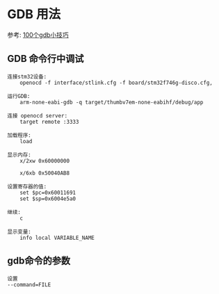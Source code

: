 # GDB 用法

参考: [100个gdb小技巧](https://wizardforcel.gitbooks.io/100-gdb-tips/content/part13.html)

## GDB 命令行中调试

    连接stm32设备:
        openocd -f interface/stlink.cfg -f board/stm32f746g-disco.cfg,

    运行GDB:
        arm-none-eabi-gdb -q target/thumbv7em-none-eabihf/debug/app

    连接 openocd server:
        target remote :3333

    加载程序:
        load

    显示内存:
        x/2xw 0x60000000

        x/6xb 0x50040AB8

    设置寄存器的值:
        set $pc=0x60011691
        set $sp=0x6004e5a0

    继续:
        c

    显示变量:
        info local VARIABLE_NAME

## gdb命令的参数

    设置
    --command=FILE
